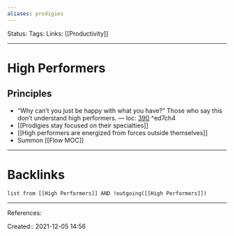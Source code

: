 ```yaml
---
aliases: prodigies
---
```

Status:
Tags:
Links: [[Productivity]]
___

# High Performers
## Principles
- “Why can’t you just be happy with what you have?” Those who say this don’t understand high performers. — loc: [390]()
 ^ed7ch4
- [[Prodigies stay focused on their specialties]]
- [[High performers are energized from forces outside themselves]]
- Summon [[Flow MOC]]
___

# Backlinks
```dataview
list from [[High Performers]] AND !outgoing([[High Performers]])
```
___
References:

Created:: 2021-12-05 14:56
